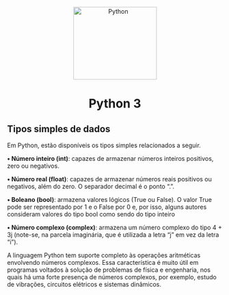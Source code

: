 <p align="center">
    <img src="https://www.svgrepo.com/show/376344/python.svg" height="170" width="195" alt="Python" />
</p>

<h1 align="center">Python 3</h1>


## Tipos simples de dados

<p>Em Python, estão disponíveis
os tipos simples relacionados a seguir.

<b>• Número inteiro (int)</b>: capazes de armazenar números inteiros
positivos, zero ou negativos.

<b>• Número real (float)</b>: capazes de armazenar números reais positivos ou
negativos, além do zero. O separador decimal é o ponto “.”.

<b>• Boleano (bool)</b>: armazena valores lógicos (True ou False). 
O valor True pode ser representado por 1 e o False 
por 0 e, por isso, alguns autores consideram valores 
do tipo bool como sendo do tipo inteiro

<b>• Número complexo (complex)</b>: armazena um número complexo do tipo
4 + 3j (note-se, na parcela imaginária, que é utilizada a letra “j” em vez
da letra “i”).

A linguagem Python tem suporte completo às operações
aritméticas envolvendo números complexos. Essa característica é
muito útil em programas voltados à solução de problemas de física e
engenharia, nos quais há uma forte presença de números complexos,
por exemplo, estudo de vibrações, circuitos elétricos e sistemas
dinâmicos.</p>